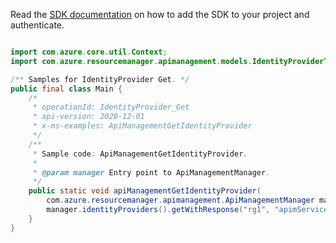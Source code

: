 Read the [SDK documentation](https://github.com/Azure/azure-sdk-for-java/blob/azure-resourcemanager-apimanagement_1.0.0-beta.2/sdk/apimanagement/azure-resourcemanager-apimanagement/README.md) on how to add the SDK to your project and authenticate.

```java

import com.azure.core.util.Context;
import com.azure.resourcemanager.apimanagement.models.IdentityProviderType;

/** Samples for IdentityProvider Get. */
public final class Main {
    /*
     * operationId: IdentityProvider_Get
     * api-version: 2020-12-01
     * x-ms-examples: ApiManagementGetIdentityProvider
     */
    /**
     * Sample code: ApiManagementGetIdentityProvider.
     *
     * @param manager Entry point to ApiManagementManager.
     */
    public static void apiManagementGetIdentityProvider(
        com.azure.resourcemanager.apimanagement.ApiManagementManager manager) {
        manager.identityProviders().getWithResponse("rg1", "apimService1", IdentityProviderType.AAD_B2C, Context.NONE);
    }
}
```
